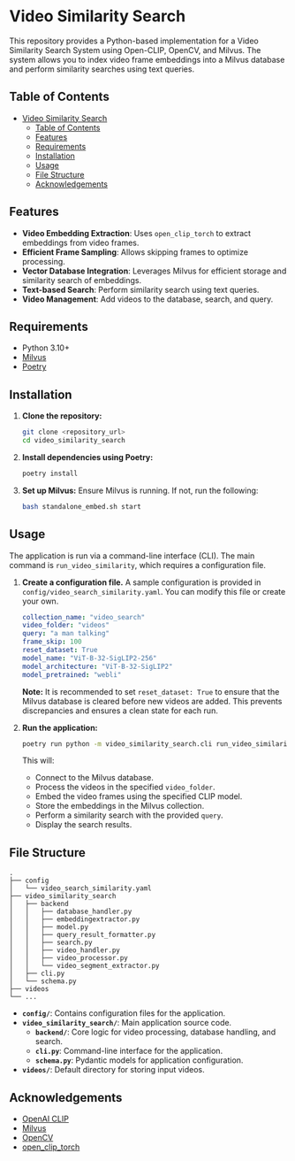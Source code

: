 # Video Similarity Search

This repository provides a Python-based implementation for a Video Similarity Search System using Open-CLIP, OpenCV, and Milvus. The system allows you to index video frame embeddings into a Milvus database and perform similarity searches using text queries.

## Table of Contents

- [Video Similarity Search](#video-similarity-search)
  - [Table of Contents](#table-of-contents)
  - [Features](#features)
  - [Requirements](#requirements)
  - [Installation](#installation)
  - [Usage](#usage)
  - [File Structure](#file-structure)
  - [Acknowledgements](#acknowledgements)

## Features

- **Video Embedding Extraction**: Uses `open_clip_torch` to extract embeddings from video frames.
- **Efficient Frame Sampling**: Allows skipping frames to optimize processing.
- **Vector Database Integration**: Leverages Milvus for efficient storage and similarity search of embeddings.
- **Text-based Search**: Perform similarity search using text queries.
- **Video Management**: Add videos to the database, search, and query.

## Requirements

- Python 3.10+
- [Milvus](https://milvus.io/)
- [Poetry](https://python-poetry.org/)

## Installation

1.  **Clone the repository:**
    ```bash
    git clone <repository_url>
    cd video_similarity_search
    ```

2.  **Install dependencies using Poetry:**
    ```bash
    poetry install
    ```

3.  **Set up Milvus:** Ensure Milvus is running. If not, run the following:
      ```bash
      bash standalone_embed.sh start
      ```

## Usage

The application is run via a command-line interface (CLI). The main command is `run_video_similarity`, which requires a configuration file.

1.  **Create a configuration file.** A sample configuration is provided in `config/video_search_similarity.yaml`. You can modify this file or create your own.

    ```yaml
    collection_name: "video_search"
    video_folder: "videos"
    query: "a man talking"
    frame_skip: 100
    reset_dataset: True
    model_name: "ViT-B-32-SigLIP2-256"
    model_architecture: "ViT-B-32-SigLIP2"
    model_pretrained: "webli"
    ```
    **Note:** It is recommended to set `reset_dataset: True` to ensure that the Milvus database is cleared before new videos are added. This prevents discrepancies and ensures a clean state for each run.

2.  **Run the application:**
    ```bash
    poetry run python -m video_similarity_search.cli run_video_similarity --config-path config/video_search_similarity.yaml
    ```

    This will:
    - Connect to the Milvus database.
    - Process the videos in the specified `video_folder`.
    - Embed the video frames using the specified CLIP model.
    - Store the embeddings in the Milvus collection.
    - Perform a similarity search with the provided `query`.
    - Display the search results.

## File Structure

```
.
├── config
│   └── video_search_similarity.yaml
├── video_similarity_search
│   ├── backend
│   │   ├── database_handler.py
│   │   ├── embeddingextractor.py
│   │   ├── model.py
│   │   ├── query_result_formatter.py
│   │   ├── search.py
│   │   ├── video_handler.py
│   │   ├── video_processor.py
│   │   └── video_segment_extractor.py
│   ├── cli.py
│   └── schema.py
├── videos
└── ...
```

- **`config/`**: Contains configuration files for the application.
- **`video_similarity_search/`**: Main application source code.
  - **`backend/`**: Core logic for video processing, database handling, and search.
  - **`cli.py`**: Command-line interface for the application.
  - **`schema.py`**: Pydantic models for application configuration.
- **`videos/`**: Default directory for storing input videos.

## Acknowledgements

- [OpenAI CLIP](https://github.com/openai/CLIP)
- [Milvus](https://milvus.io/)
- [OpenCV](https://opencv.org/)
- [open_clip_torch](https://github.com/mlfoundations/open_clip)
